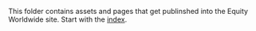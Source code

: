 This folder contains assets and pages that get publinshed into the
Equity Worldwide site. Start with the [index](index.md).
